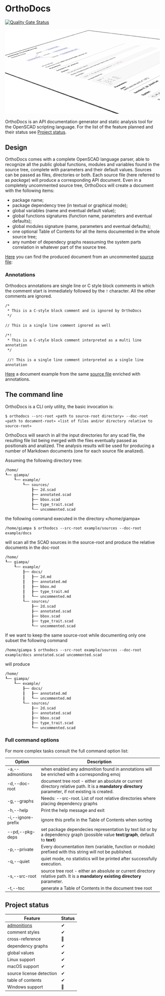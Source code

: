 # OrthoDocs

[![Quality Gate Status](https://sonarcloud.io/api/project_badges/measure?project=ggabbiani_orthodocs&metric=alert_status)](https://sonarcloud.io/project/overview?id=ggabbiani_orthodocs)

![Package output example](docs/package.png "Package output example")

OrthoDocs is an API documentation generator and static analysis tool for the OpenSCAD scripting language. For the list of the feature planned and their status see [Project status](#project-status).

## Design

OrthoDocs comes with a complete OpenSCAD language parser, able to recognize all the public global functions, modules and variables found in the source tree, complete with parameters and their default values. Sources can be passed as files, directories or both. Each source file (here referred to as *package*) will produce a corresponding API document.
Even in a completely uncommented source tree, OrthoDocs will create a document with the following items:

* package name;
* package dependency tree (in textual or graphical mode);
* global variables (name and eventual default value);
* global functions signatures (function name, parameters and eventual defaults);
* global modules signature (name, parameters and eventual defaults);
* one optional Table of Contents for all the items documented in the whole source tree;
* any number of dependecy graphs reassuming the system parts correlation in whatever part of the source tree.

[Here](docs/examples/documents/uncommented.md) you can find the produced document from an uncommented [source file](docs/examples/sources/uncommented.scad):

### Annotations

Orthodocs annotations are single line or C style block comments in which the comment start is immediately followed by the `!` character. All the other comments are ignored.

    /*
     * This is a C-style block comment and is ignored by OrthoDocs
     */

    // This is a single line comment ignored as well

    /*!
     * This is a C-style block comment interpreted as a multi line annotation
     */

     //! This is a single line comment interpreted as a single line annotation

[Here](docs/examples/documents/annotated.md) a document example from the same [source file](docs/examples/sources/annotated.scad) enriched with annotations.

## The command line

OrthoDocs is a CLI only utility, the basic invocation is:

    $ orthodocs --src-root «path to source-root directory» --doc-root «path to document-root» «list of files and/or directory relative to source-root»

OrthoDocs will search in all the input directories for any scad file, the resulting file list being merged with the files eventually passed as positionals and analized.
The analysis results will be used for producing a number of Markdown documents (one for each
source file analized).

Assuming the following directory tree:

    /home/
    ┖── giampa/
        ┖── example/
            ┖── sources/
                ┠── 2d.scad
                ┠── annotated.scad
                ┠── bbox.scad
                ┠── type_trait.scad
                ┖── uncommented.scad

the following command executed in the directory «/home/giampa»

    /home/giampa $ orthodocs --src-root example/sources --doc-root example/docs

will scan all the SCAD sources in the source-root and produce the relative documents in the doc-root

    /home/
    ┖── giampa/
        ┖── example/
            ┠── docs/
            ┃   ┠── 2d.md
            ┃   ┠── annotated.md
            ┃   ┠── bbox.md
            ┃   ┠── type_trait.md
            ┃   ┖── uncommented.md
            ┖── sources/
                ┠── 2d.scad
                ┠── annotated.scad
                ┠── bbox.scad
                ┠── type_trait.scad
                ┖── uncommented.scad

If we want to keep the same source-root while documenting only one subset the following command

    /home/giampa $ orthodocs --src-root example/sources --doc-root example/docs annotated.scad uncommented.scad

will produce

    /home/
    ┖── giampa/
        ┖── example/
            ┠── docs/
            ┃   ┠── annotated.md
            ┃   ┖── uncommented.md
            ┖── sources/
                ┠── 2d.scad
                ┠── annotated.scad
                ┠── bbox.scad
                ┠── type_trait.scad
                ┖── uncommented.scad

### Full command options

For more complex tasks consult the full command option list:

| Option             | Description
| ------------------ | -----------
| -a,--admonitions   | when enabled any admonition found in annotations will be enriched with a corresponding emoj
| -d,--doc-root      | document tree root - either an absolute or current directory relative path. It is a **mandatory directory** parameter, if not existing is created.
| -g,--graphs        | Needs: --src-root. List of root relative directories where placing dependency graphs
| -h,--help          | Print the help message and exit
| -i,--ignore-prefix | ignore this prefix in the Table of Contents when sorting
| --pd,--pkg-deps    | set package dependecies representation by text list or by a dependency graph (possible value **text**/**graph**, default to **text**)
| -p,--private       | Every documentation item (variable, function or module) prefixed with this string will not be published.
| -q,--quiet         | quiet mode, no statistics will be printed after successfully execution.
| -s,--src-root      | source tree root - either an absolute or current directory relative path. It is a **mandatory existing directory** parameter.
| -t,--toc           | generate a Table of Contents in the document tree root

## Project status

| Feature                   | Status
| ------------------------- | ------
| [admonitions](https://www.markdownguide.org/hacks/#admonitions)| ✔
| comment styles            | ✔
| cross-reference           | 🚧
| dependency graphs         | ✔
| global values             | ✔
| Linux support             | ✔
| macOS support             | ✔
| source license detection  | ✔
| table of contents         | ✔
| Windows support           | 🚧
